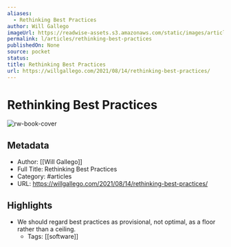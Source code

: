 ```yaml
---
aliases:
  - Rethinking Best Practices
author: Will Gallego
imageUrl: https://readwise-assets.s3.amazonaws.com/static/images/article3.5c705a01b476.png
permalink: l/articles/rethinking-best-practices
publishedOn: None
source: pocket
status: 
title: Rethinking Best Practices
url: https://willgallego.com/2021/08/14/rethinking-best-practices/
---
```

# Rethinking Best Practices

![rw-book-cover](https://readwise-assets.s3.amazonaws.com/static/images/article3.5c705a01b476.png)

## Metadata

- Author: [[Will Gallego]]
- Full Title: Rethinking Best Practices
- Category: #articles
- URL: https://willgallego.com/2021/08/14/rethinking-best-practices/

## Highlights

- We should regard best practices as provisional, not optimal, as a floor rather than a ceiling.
    - Tags: [[software]]
